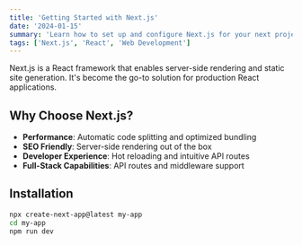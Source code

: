 ```yaml
---
title: 'Getting Started with Next.js'
date: '2024-01-15'
summary: 'Learn how to set up and configure Next.js for your next project with this comprehensive guide.'
tags: ['Next.js', 'React', 'Web Development']
---
```


Next.js is a React framework that enables server-side rendering and static site generation. It's become the go-to solution for production React applications.

## Why Choose Next.js?

- **Performance**: Automatic code splitting and optimized bundling
- **SEO Friendly**: Server-side rendering out of the box
- **Developer Experience**: Hot reloading and intuitive API routes
- **Full-Stack Capabilities**: API routes and middleware support

## Installation

```bash
npx create-next-app@latest my-app
cd my-app
npm run dev
```
